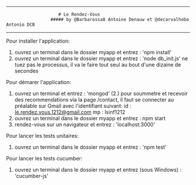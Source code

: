 **********************************************************
	                  	# Le Rendez-Vous
	                 ##### by @Barbarossa8 Antoine Denauw et @decarvalhobo Antonio DCB
**********************************************************
Pour installer l'application:
 1. ouvrez un terminal dans le dossier myapp et entrez : 'npm install'
 2. ouvrez un terminal dans le dossier myapp et entrez : 'node db_init.js'
    ne tuez pas le processus, il va le faire tout seul au bout d'une dizaine de secondes

Pour démarer l'application:
 1. ouvrez un terminal et entrez : 'mongod'
 (2.) pour soummetre et recevoir des recommendations via la page /contact,
  il faut se connecter au préalable sur Gmail avec l'identifiant suivant:
 	id : le.rendez.vous.1212@gmail.com
 	mp : lsinf1212
 3. ouvrez un terminal dans le dossier myapp et entrez : npm start
 4. rendez-vous sur un navigateur et entrez : 'localhost:3000'


Pour lancer les tests unitaires:
 1. ouvrez un terminal dans le dossier myapp et entrez : 'npm test'

Pour lancer les tests cucumber:
 1. ouvrez un terminal dans le dossier myapp et entrez (sous Windows) : 'cucumber-js'
